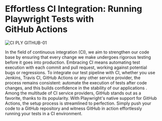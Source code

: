 # Effortless CI Integration: Running Playwright Tests with GitHub Actions

![CI PLY GITHUB-01](https://github.com/MediumMeris/playwrightGithubActions/assets/143943578/08b99ff3-20d4-43a9-90fe-7011bbba4daf)


In the field of continuous integration (CI), we aim to strengthen our code base by ensuring that every change we make undergoes rigorous testing before it goes into production. Embracing CI means automating test execution with each commit and pull request, working against potential bugs or regressions. To integrate our test pipeline with CI, whether you use Jenkins, Travis CI, GitHub Actions or any other service provider, the process remains consistent: automate the execution of tests after code changes, and this builds confidence in the stability of our applications .
Among the multitude of CI service providers, GitHub stands out as a favorite, thanks to its popularity. With Playwright's native support for GitHub Actions, the setup process is streamlined to perfection. Simply push your code to a GitHub repository and witness GitHub in action effortlessly running your tests in a CI environment.
